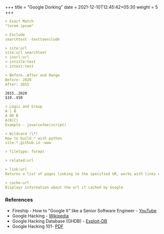 +++
title = "Google Dorking"
date = 2021-12-10T12:45:42+05:30
weight = 5
+++

```md
> Exact Match
"lorem ipsum"

> Exclude
searchtext -texttoexclude

> site:url
site:url searchtext
> inurl:url
> intitle:text
> intext:text

> Before..After and Range
Before: 2020
After: 2015

2015..2020
$10..$50

> Logic and Group
A | B
A OR B
A(B|C)
Example - java(cofee|script)

> Wildcard (\*)
How to build * with python
site:*.github.io -www

> filetype: format

> related:url

> link:url
Returns a list of pages linking to the specified UR, works with links deep within any directory too

> cache:url
Displays information about the url if cached by Google
```
### References
- Fireship - How to "Google It" like a Senior Software Engineer - [YouTube](https://youtu.be/cEBkvm0-rg0)
- Google Hacking - [Wikipedia](https://en.wikipedia.org/wiki/Google_hacking)
- Google Hacking Database (GHDB) - [Exploit-DB](https://www.exploit-db.com/google-hacking-database)
- Google Hacking 101- [PDF](https://www.oakton.edu/user/2/rjtaylor/cis101/Google%20Hacking%20101.pdf)